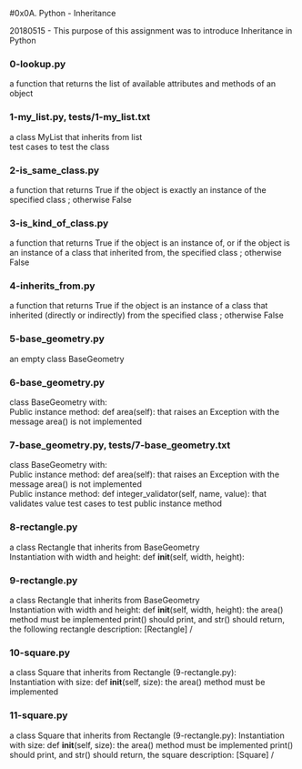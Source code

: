 #0x0A. Python - Inheritance

20180515 - This purpose of this assignment was to introduce Inheritance in Python

### 0-lookup.py
a function that returns the list of available attributes and methods of an object

### 1-my_list.py, tests/1-my_list.txt
a class MyList that inherits from list  
test cases to test the class

### 2-is_same_class.py
a function that returns True if the object is exactly an instance of the specified class ; otherwise False

### 3-is_kind_of_class.py
a function that returns True if the object is an instance of, or if the object is an instance of a class that inherited from, the specified class ; otherwise False

### 4-inherits_from.py
a function that returns True if the object is an instance of a class that inherited (directly or indirectly) from the specified class ; otherwise False

### 5-base_geometry.py
an empty class BaseGeometry

### 6-base_geometry.py
class BaseGeometry with:  
Public instance method: def area(self): that raises an Exception with the message area() is not implemented

### 7-base_geometry.py, tests/7-base_geometry.txt
class BaseGeometry with:  
Public instance method: def area(self): that raises an Exception with the message area() is not implemented  
Public instance method: def integer_validator(self, name, value): that validates value
test cases to test public instance method

### 8-rectangle.py
a class Rectangle that inherits from BaseGeometry  
Instantiation with width and height: def __init__(self, width, height):

### 9-rectangle.py
a class Rectangle that inherits from BaseGeometry  
Instantiation with width and height: def __init__(self, width, height):
the area() method must be implemented
print() should print, and str() should return, the following rectangle description: [Rectangle] <width>/<height>

### 10-square.py
a class Square that inherits from Rectangle (9-rectangle.py):  
Instantiation with size: def __init__(self, size):
the area() method must be implemented

### 11-square.py
a class Square that inherits from Rectangle (9-rectangle.py):
Instantiation with size: def __init__(self, size):
the area() method must be implemented
print() should print, and str() should return, the square description: [Square] <width>/<height>